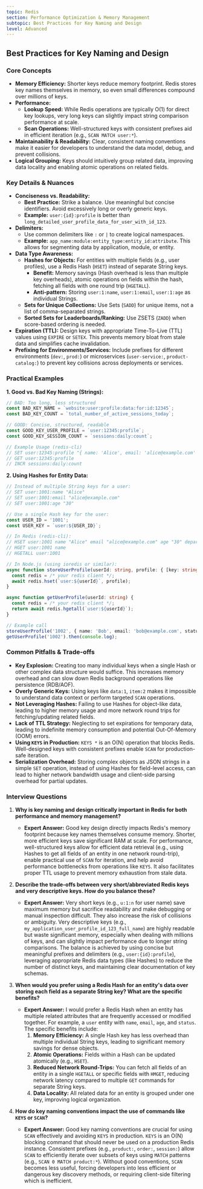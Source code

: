 ```yaml
---
topic: Redis
section: Performance Optimization & Memory Management
subtopic: Best Practices for Key Naming and Design
level: Advanced
---
```


## Best Practices for Key Naming and Design
### Core Concepts
*   **Memory Efficiency:** Shorter keys reduce memory footprint. Redis stores key names themselves in memory, so even small differences compound over millions of keys.
*   **Performance:**
    *   **Lookup Speed:** While Redis operations are typically O(1) for direct key lookups, very long keys can slightly impact string comparison performance at scale.
    *   **Scan Operations:** Well-structured keys with consistent prefixes aid in efficient iteration (e.g., `SCAN MATCH user:*`).
*   **Maintainability & Readability:** Clear, consistent naming conventions make it easier for developers to understand the data model, debug, and prevent collisions.
*   **Logical Grouping:** Keys should intuitively group related data, improving data locality and enabling atomic operations on related fields.

### Key Details & Nuances
*   **Conciseness vs. Readability:**
    *   **Best Practice:** Strike a balance. Use meaningful but concise identifiers. Avoid excessively long or overly generic keys.
    *   **Example:** `user:{id}:profile` is better than `long_detailed_user_profile_data_for_user_with_id_123`.
*   **Delimiters:**
    *   Use common delimiters like `:` or `|` to create logical namespaces.
    *   **Example:** `app_name:module:entity_type:entity_id:attribute`. This allows for segmenting data by application, module, or entity.
*   **Data Type Awareness:**
    *   **Hashes for Objects:** For entities with multiple fields (e.g., user profiles), use a Redis Hash (`HSET`) instead of separate String keys.
        *   **Benefit:** Memory savings (Hash overhead is less than multiple key overheads), atomic operations on fields within the hash, fetching all fields with one round trip (`HGETALL`).
        *   **Anti-pattern:** Storing `user:1:name`, `user:1:email`, `user:1:age` as individual Strings.
    *   **Sets for Unique Collections:** Use Sets (`SADD`) for unique items, not a list of comma-separated strings.
    *   **Sorted Sets for Leaderboards/Ranking:** Use ZSETS (`ZADD`) when score-based ordering is needed.
*   **Expiration (TTL):** Design keys with appropriate Time-To-Live (TTL) values using `EXPIRE` or `SETEX`. This prevents memory bloat from stale data and simplifies cache invalidation.
*   **Prefixing for Environments/Services:** Include prefixes for different environments (`dev:`, `prod:`) or microservices (`user-service:`, `product-catalog:`) to prevent key collisions across deployments or services.

### Practical Examples

**1. Good vs. Bad Key Naming (Strings):**

```typescript
// BAD: Too long, less structured
const BAD_KEY_NAME = `website:user:profile:data:for:id:12345`;
const BAD_KEY_COUNT = `total_number_of_active_sessions_today`;

// GOOD: Concise, structured, readable
const GOOD_KEY_USER_PROFILE = `user:12345:profile`;
const GOOD_KEY_SESSION_COUNT = `sessions:daily:count`;

// Example Usage (redis-cli)
// SET user:12345:profile "{ name: 'Alice', email: 'alice@example.com' }"
// GET user:12345:profile
// INCR sessions:daily:count
```

**2. Using Hashes for Entity Data:**

```typescript
// Instead of multiple String keys for a user:
// SET user:1001:name "Alice"
// SET user:1001:email "alice@example.com"
// SET user:1001:age "30"

// Use a single Hash key for the user:
const USER_ID = '1001';
const USER_KEY = `user:${USER_ID}`;

// In Redis (redis-cli):
// HSET user:1001 name "Alice" email "alice@example.com" age "30" department "Engineering"
// HGET user:1001 name
// HGETALL user:1001

// In Node.js (using ioredis or similar):
async function storeUserProfile(userId: string, profile: { [key: string]: string | number }) {
  const redis = /* your redis client */;
  await redis.hset(`user:${userId}`, profile);
}

async function getUserProfile(userId: string) {
  const redis = /* your redis client */;
  return await redis.hgetall(`user:${userId}`);
}

// Example call
storeUserProfile('1002', { name: 'Bob', email: 'bob@example.com', status: 'active' });
getUserProfile('1002').then(console.log);
```

### Common Pitfalls & Trade-offs
*   **Key Explosion:** Creating too many individual keys when a single Hash or other complex data structure would suffice. This increases memory overhead and can slow down Redis background operations like persistence (RDB/AOF).
*   **Overly Generic Keys:** Using keys like `data:1`, `item:2` makes it impossible to understand data context or perform targeted `SCAN` operations.
*   **Not Leveraging Hashes:** Failing to use Hashes for object-like data, leading to higher memory usage and more network round trips for fetching/updating related fields.
*   **Lack of TTL Strategy:** Neglecting to set expirations for temporary data, leading to indefinite memory consumption and potential Out-Of-Memory (OOM) errors.
*   **Using `KEYS` in Production:** `KEYS *` is an O(N) operation that blocks Redis. Well-designed keys with consistent prefixes enable `SCAN` for production-safe iteration.
*   **Serialization Overhead:** Storing complex objects as JSON strings in a simple `SET` operation, instead of using Hashes for field-level access, can lead to higher network bandwidth usage and client-side parsing overhead for partial updates.

### Interview Questions

1.  **Why is key naming and design critically important in Redis for both performance and memory management?**
    *   **Expert Answer:** Good key design directly impacts Redis's memory footprint because key names themselves consume memory. Shorter, more efficient keys save significant RAM at scale. For performance, well-structured keys allow for efficient data retrieval (e.g., using Hashes to get all fields of an entity in one network round-trip), enable practical use of `SCAN` for iteration, and help avoid performance bottlenecks from operations like `KEYS`. It also facilitates proper TTL usage to prevent memory exhaustion from stale data.

2.  **Describe the trade-offs between very short/abbreviated Redis keys and very descriptive keys. How do you balance these?**
    *   **Expert Answer:** Very short keys (e.g., `u:1:n` for user name) save maximum memory but sacrifice readability and make debugging or manual inspection difficult. They also increase the risk of collisions or ambiguity. Very descriptive keys (e.g., `my_application_user_profile_id_123_full_name`) are highly readable but waste significant memory, especially when dealing with millions of keys, and can slightly impact performance due to longer string comparisons. The balance is achieved by using concise but meaningful prefixes and delimiters (e.g., `user:{id}:profile`), leveraging appropriate Redis data types (like Hashes) to reduce the number of distinct keys, and maintaining clear documentation of key schemas.

3.  **When would you prefer using a Redis Hash for an entity's data over storing each field as a separate String key? What are the specific benefits?**
    *   **Expert Answer:** I would prefer a Redis Hash when an entity has multiple related attributes that are frequently accessed or modified together. For example, a `user` entity with `name`, `email`, `age`, and `status`. The specific benefits include:
        1.  **Memory Efficiency:** A single Hash key has less overhead than multiple individual String keys, leading to significant memory savings for dense objects.
        2.  **Atomic Operations:** Fields within a Hash can be updated atomically (e.g., `HSET`).
        3.  **Reduced Network Round-Trips:** You can fetch all fields of an entity in a single `HGETALL` or specific fields with `HMGET`, reducing network latency compared to multiple `GET` commands for separate String keys.
        4.  **Data Locality:** All related data for an entity is grouped under one key, improving logical organization.

4.  **How do key naming conventions impact the use of commands like `KEYS` or `SCAN`?**
    *   **Expert Answer:** Good key naming conventions are crucial for using `SCAN` effectively and avoiding `KEYS` in production. `KEYS` is an O(N) blocking command that should never be used on a production Redis instance. Consistent prefixes (e.g., `product:`, `order:`, `session:`) allow `SCAN` to efficiently iterate over subsets of keys using `MATCH` patterns (e.g., `SCAN 0 MATCH product:*`). Without good conventions, `SCAN` becomes less useful, forcing developers into less efficient or dangerous key discovery methods, or requiring client-side filtering which is inefficient.